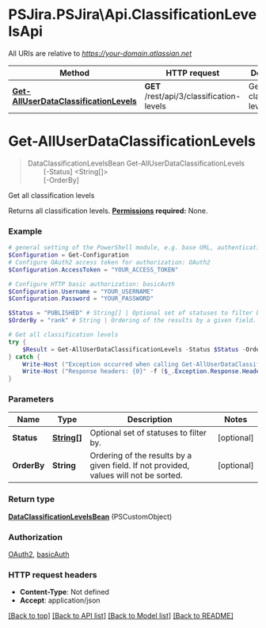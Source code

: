 # PSJira.PSJira\Api.ClassificationLevelsApi

All URIs are relative to *https://your-domain.atlassian.net*

Method | HTTP request | Description
------------- | ------------- | -------------
[**Get-AllUserDataClassificationLevels**](ClassificationLevelsApi.md#Get-AllUserDataClassificationLevels) | **GET** /rest/api/3/classification-levels | Get all classification levels


<a id="Get-AllUserDataClassificationLevels"></a>
# **Get-AllUserDataClassificationLevels**
> DataClassificationLevelsBean Get-AllUserDataClassificationLevels<br>
> &nbsp;&nbsp;&nbsp;&nbsp;&nbsp;&nbsp;&nbsp;&nbsp;[-Status] <String[]><br>
> &nbsp;&nbsp;&nbsp;&nbsp;&nbsp;&nbsp;&nbsp;&nbsp;[-OrderBy] <String><br>

Get all classification levels

Returns all classification levels.  **[Permissions](#permissions) required:** None.

### Example
```powershell
# general setting of the PowerShell module, e.g. base URL, authentication, etc
$Configuration = Get-Configuration
# Configure OAuth2 access token for authorization: OAuth2
$Configuration.AccessToken = "YOUR_ACCESS_TOKEN"

# Configure HTTP basic authorization: basicAuth
$Configuration.Username = "YOUR_USERNAME"
$Configuration.Password = "YOUR_PASSWORD"

$Status = "PUBLISHED" # String[] | Optional set of statuses to filter by. (optional)
$OrderBy = "rank" # String | Ordering of the results by a given field. If not provided, values will not be sorted. (optional)

# Get all classification levels
try {
    $Result = Get-AllUserDataClassificationLevels -Status $Status -OrderBy $OrderBy
} catch {
    Write-Host ("Exception occurred when calling Get-AllUserDataClassificationLevels: {0}" -f ($_.ErrorDetails | ConvertFrom-Json))
    Write-Host ("Response headers: {0}" -f ($_.Exception.Response.Headers | ConvertTo-Json))
}
```

### Parameters

Name | Type | Description  | Notes
------------- | ------------- | ------------- | -------------
 **Status** | [**String[]**](String.md)| Optional set of statuses to filter by. | [optional] 
 **OrderBy** | **String**| Ordering of the results by a given field. If not provided, values will not be sorted. | [optional] 

### Return type

[**DataClassificationLevelsBean**](DataClassificationLevelsBean.md) (PSCustomObject)

### Authorization

[OAuth2](../README.md#OAuth2), [basicAuth](../README.md#basicAuth)

### HTTP request headers

 - **Content-Type**: Not defined
 - **Accept**: application/json

[[Back to top]](#) [[Back to API list]](../README.md#documentation-for-api-endpoints) [[Back to Model list]](../README.md#documentation-for-models) [[Back to README]](../README.md)

